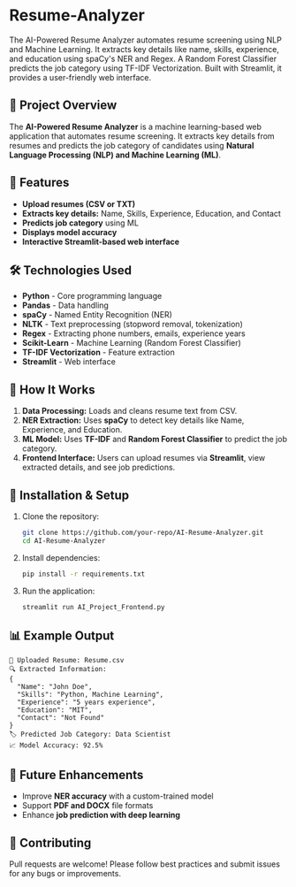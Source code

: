 # Resume-Analyzer
The AI-Powered Resume Analyzer automates resume screening using NLP and Machine Learning. It extracts key details like name, skills, experience, and education using spaCy's NER and Regex. A Random Forest Classifier predicts the job category using TF-IDF Vectorization. Built with Streamlit, it provides a user-friendly web interface.


## 📌 Project Overview
The **AI-Powered Resume Analyzer** is a machine learning-based web application that automates resume screening. It extracts key details from resumes and predicts the job category of candidates using **Natural Language Processing (NLP) and Machine Learning (ML)**.

## 🚀 Features
- **Upload resumes (CSV or TXT)**
- **Extracts key details:** Name, Skills, Experience, Education, and Contact
- **Predicts job category** using ML
- **Displays model accuracy**
- **Interactive Streamlit-based web interface**

## 🛠️ Technologies Used
- **Python** - Core programming language
- **Pandas** - Data handling
- **spaCy** - Named Entity Recognition (NER)
- **NLTK** - Text preprocessing (stopword removal, tokenization)
- **Regex** - Extracting phone numbers, emails, experience years
- **Scikit-Learn** - Machine Learning (Random Forest Classifier)
- **TF-IDF Vectorization** - Feature extraction
- **Streamlit** - Web interface

## 🔹 How It Works
1. **Data Processing:** Loads and cleans resume text from CSV.
2. **NER Extraction:** Uses **spaCy** to detect key details like Name, Experience, and Education.
3. **ML Model:** Uses **TF-IDF** and **Random Forest Classifier** to predict the job category.
4. **Frontend Interface:** Users can upload resumes via **Streamlit**, view extracted details, and see job predictions.

## 📂 Installation & Setup
1. Clone the repository:
   ```bash
   git clone https://github.com/your-repo/AI-Resume-Analyzer.git
   cd AI-Resume-Analyzer
   ```
2. Install dependencies:
   ```bash
   pip install -r requirements.txt
   ```
3. Run the application:
   ```bash
   streamlit run AI_Project_Frontend.py
   ```

## 📊 Example Output
```
📄 Uploaded Resume: Resume.csv
🔍 Extracted Information:
{
  "Name": "John Doe",
  "Skills": "Python, Machine Learning",
  "Experience": "5 years experience",
  "Education": "MIT",
  "Contact": "Not Found"
}
🏷️ Predicted Job Category: Data Scientist
📈 Model Accuracy: 92.5%
```

## 🎯 Future Enhancements
- Improve **NER accuracy** with a custom-trained model
- Support **PDF and DOCX** file formats
- Enhance **job prediction with deep learning**

## 🤝 Contributing
Pull requests are welcome! Please follow best practices and submit issues for any bugs or improvements.

